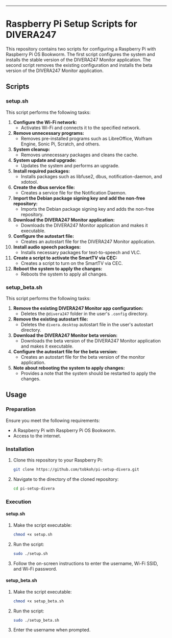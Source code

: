 

---

# Raspberry Pi Setup Scripts for DIVERA247

This repository contains two scripts for configuring a Raspberry Pi with Raspberry Pi OS Bookworm. The first script configures the system and installs the stable version of the DIVERA247 Monitor application. The second script removes the existing configuration and installs the beta version of the DIVERA247 Monitor application.

## Scripts

### setup.sh

This script performs the following tasks:

1. **Configure the Wi-Fi network:**
   - Activates Wi-Fi and connects it to the specified network.
2. **Remove unnecessary programs:**
   - Removes pre-installed programs such as LibreOffice, Wolfram Engine, Sonic Pi, Scratch, and others.
3. **System cleanup:**
   - Removes unnecessary packages and cleans the cache.
4. **System update and upgrade:**
   - Updates the system and performs an upgrade.
5. **Install required packages:**
   - Installs packages such as libfuse2, dbus, notification-daemon, and xdotool.
6. **Create the dbus service file:**
   - Creates a service file for the Notification Daemon.
7. **Import the Debian package signing key and add the non-free repository:**
   - Imports the Debian package signing key and adds the non-free repository.
8. **Download the DIVERA247 Monitor application:**
   - Downloads the DIVERA247 Monitor application and makes it executable.
9. **Configure the autostart file:**
   - Creates an autostart file for the DIVERA247 Monitor application.
10. **Install audio speech packages:**
    - Installs necessary packages for text-to-speech and VLC.
11. **Create a script to activate the SmartTV via CEC:**
    - Creates a script to turn on the SmartTV via CEC.
12. **Reboot the system to apply the changes:**
    - Reboots the system to apply all changes.

### setup_beta.sh

This script performs the following tasks:

1. **Remove the existing DIVERA247 Monitor app configuration:**
   - Deletes the `@divera247` folder in the user's `.config` directory.
2. **Remove the existing autostart file:**
   - Deletes the `divera.desktop` autostart file in the user's autostart directory.
3. **Download the DIVERA247 Monitor beta version:**
   - Downloads the beta version of the DIVERA247 Monitor application and makes it executable.
4. **Configure the autostart file for the beta version:**
   - Creates an autostart file for the beta version of the monitor application.
5. **Note about rebooting the system to apply changes:**
   - Provides a note that the system should be restarted to apply the changes.

## Usage

### Preparation

Ensure you meet the following requirements:

- A Raspberry Pi with Raspberry Pi OS Bookworm.
- Access to the internet.

### Installation

1. Clone this repository to your Raspberry Pi:
   ```bash
   git clone https://github.com/tobkoh/pi-setup-divera.git
   ```

2. Navigate to the directory of the cloned repository:
   ```bash
   cd pi-setup-divera
   ```

### Execution

#### setup.sh

1. Make the script executable:
   ```bash
   chmod +x setup.sh
   ```

2. Run the script:
   ```bash
   sudo ./setup.sh
   ```

3. Follow the on-screen instructions to enter the username, Wi-Fi SSID, and Wi-Fi password.

#### setup_beta.sh

1. Make the script executable:
   ```bash
   chmod +x setup_beta.sh
   ```

2. Run the script:
   ```bash
   sudo ./setup_beta.sh
   ```

3. Enter the username when prompted.

